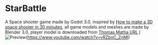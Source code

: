 # StarBattle
A Space shooter game made by Godot 3.0, inspired by [How to make a 3D space shooter in 30 minutes](https://www.youtube.com/watch?v=t_zN-7Xggw4&list=PLZlYha_B4PAFlCqzYcb4xD2S6wRoa-us4&index=18&t=518s), all game models and meshes are made by Blender 3.0, player model is downloaded from [Thomas Mattia URL](https://free3d.com/3d-model/spacecraft-54534.html) 
[![Preview](https://img.youtube.com/vi/vRZbnC_ZnMI/0.jpg)(https://www.youtube.com/watch?v=vRZbnC_ZnMI)
